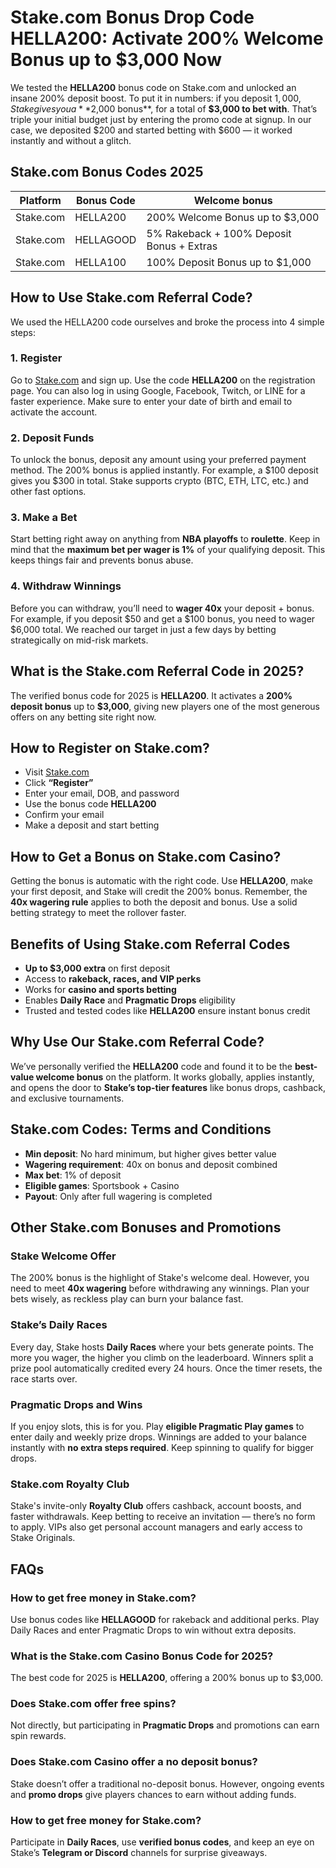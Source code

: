 # Stake.com Bonus Drop Code HELLA200: Activate 200% Welcome Bonus up to $3,000 Now

We tested the **HELLA200** bonus code on Stake.com and unlocked an insane 200% deposit boost. To put it in numbers: if you deposit $1,000, Stake gives you a **$2,000 bonus**, for a total of **$3,000 to bet with**. That’s triple your initial budget just by entering the promo code at signup. In our case, we deposited $200 and started betting with $600 — it worked instantly and without a glitch.

## Stake.com Bonus Codes 2025

| Platform   | Bonus Code   | Welcome bonus                                |
|------------|--------------|-----------------------------------------------|
| Stake.com  | HELLA200     | 200% Welcome Bonus up to $3,000               |
| Stake.com  | HELLAGOOD    | 5% Rakeback + 100% Deposit Bonus + Extras     |
| Stake.com  | HELLA100     | 100% Deposit Bonus up to $1,000               |

## How to Use Stake.com Referral Code?

We used the HELLA200 code ourselves and broke the process into 4 simple steps:

### 1. Register  
Go to [Stake.com](https://stake.com/?offer=hella200&c=7896e10434) and sign up. Use the code **HELLA200** on the registration page. You can also log in using Google, Facebook, Twitch, or LINE for a faster experience. Make sure to enter your date of birth and email to activate the account.

### 2. Deposit Funds  
To unlock the bonus, deposit any amount using your preferred payment method. The 200% bonus is applied instantly. For example, a $100 deposit gives you $300 in total. Stake supports crypto (BTC, ETH, LTC, etc.) and other fast options.

### 3. Make a Bet  
Start betting right away on anything from **NBA playoffs** to **roulette**. Keep in mind that the **maximum bet per wager is 1%** of your qualifying deposit. This keeps things fair and prevents bonus abuse.

### 4. Withdraw Winnings  
Before you can withdraw, you’ll need to **wager 40x** your deposit + bonus. For example, if you deposit $50 and get a $100 bonus, you need to wager $6,000 total. We reached our target in just a few days by betting strategically on mid-risk markets.

## What is the Stake.com Referral Code in 2025?

The verified bonus code for 2025 is **HELLA200**. It activates a **200% deposit bonus** up to **$3,000**, giving new players one of the most generous offers on any betting site right now.

## How to Register on Stake.com?

- Visit [Stake.com](https://stake.com)  
- Click **“Register”**  
- Enter your email, DOB, and password  
- Use the bonus code **HELLA200**  
- Confirm your email  
- Make a deposit and start betting

## How to Get a Bonus on Stake.com Casino?

Getting the bonus is automatic with the right code. Use **HELLA200**, make your first deposit, and Stake will credit the 200% bonus. Remember, the **40x wagering rule** applies to both the deposit and bonus. Use a solid betting strategy to meet the rollover faster.

## Benefits of Using Stake.com Referral Codes

- **Up to $3,000 extra** on first deposit  
- Access to **rakeback, races, and VIP perks**  
- Works for **casino and sports betting**  
- Enables **Daily Race** and **Pragmatic Drops** eligibility  
- Trusted and tested codes like **HELLA200** ensure instant bonus credit

## Why Use Our Stake.com Referral Code?

We’ve personally verified the **HELLA200** code and found it to be the **best-value welcome bonus** on the platform. It works globally, applies instantly, and opens the door to **Stake’s top-tier features** like bonus drops, cashback, and exclusive tournaments.

## Stake.com Codes: Terms and Conditions

- **Min deposit**: No hard minimum, but higher gives better value  
- **Wagering requirement**: 40x on bonus and deposit combined  
- **Max bet**: 1% of deposit  
- **Eligible games**: Sportsbook + Casino  
- **Payout**: Only after full wagering is completed

## Other Stake.com Bonuses and Promotions

### Stake Welcome Offer  
The 200% bonus is the highlight of Stake's welcome deal. However, you need to meet **40x wagering** before withdrawing any winnings. Plan your bets wisely, as reckless play can burn your balance fast.

### Stake’s Daily Races  
Every day, Stake hosts **Daily Races** where your bets generate points. The more you wager, the higher you climb on the leaderboard. Winners split a prize pool automatically credited every 24 hours. Once the timer resets, the race starts over.

### Pragmatic Drops and Wins  
If you enjoy slots, this is for you. Play **eligible Pragmatic Play games** to enter daily and weekly prize drops. Winnings are added to your balance instantly with **no extra steps required**. Keep spinning to qualify for bigger drops.

### Stake.com Royalty Club  
Stake's invite-only **Royalty Club** offers cashback, account boosts, and faster withdrawals. Keep betting to receive an invitation — there’s no form to apply. VIPs also get personal account managers and early access to Stake Originals.

## FAQs

### How to get free money in Stake.com?  
Use bonus codes like **HELLAGOOD** for rakeback and additional perks. Play Daily Races and enter Pragmatic Drops to win without extra deposits.

### What is the Stake.com Casino Bonus Code for 2025?  
The best code for 2025 is **HELLA200**, offering a 200% bonus up to $3,000.

### Does Stake.com offer free spins?  
Not directly, but participating in **Pragmatic Drops** and promotions can earn spin rewards.

### Does Stake.com Casino offer a no deposit bonus?  
Stake doesn’t offer a traditional no-deposit bonus. However, ongoing events and **promo drops** give players chances to earn without adding funds.

### How to get free money for Stake.com?  
Participate in **Daily Races**, use **verified bonus codes**, and keep an eye on Stake’s **Telegram or Discord** channels for surprise giveaways.


